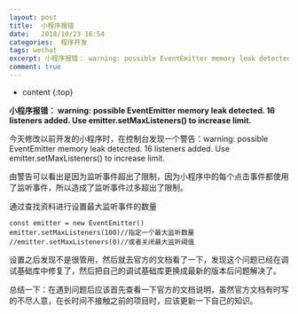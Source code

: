 ```yaml
---
layout: post
title:  小程序报错
date:   2018/10/23 16:54
categories:  程序开发
tags: wechat 
excerpt: 小程序报错： warning: possible EventEmitter memory leak detected. 16 listeners added. Use emitter.setMaxListeners() to increase limit.  今天修改以前开发的小程序时，在控制台发现一个警告：warning: possible EventEmitter memory leak de
comment: true
---
```

* content
{:top}

<strong>小程序报错： warning: possible EventEmitter memory leak detected. 16 listeners added. Use emitter.setMaxListeners() to increase limit.</strong>

今天修改以前开发的小程序时，在控制台发现一个警告：warning: possible EventEmitter memory leak detected. 16 listeners added. Use emitter.setMaxListeners() to increase limit.

由警告可以看出是因为监听事件超出了限制，因为小程序中的每个点击事件都使用了监听事件，所以造成了监听事件过多超出了限制。

通过查找资料进行设置最大监听事件的数量

<pre><code class="language-javascript ">const emitter = new EventEmitter()
emitter.setMaxListeners(100)//指定一个最大监听数量
//emitter.setMaxListeners(0)//或者关闭最大监听阈值
</code></pre>

设置之后发现不是很管用，然后就去官方的文档看了一下，发现这个问题已经在调试基础库中修复了，然后把自己的调试基础库更换成最新的版本后问题解决了。

总结一下：在遇到问题后应该首先查看一下官方的文档说明，虽然官方文档有时写的不尽人意，在长时间不接触之前的项目时，应该更新一下自己的知识。
    
